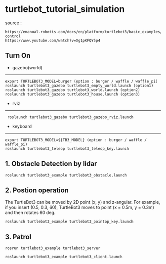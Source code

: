 # turtlebot_tutorial_simulation

source : 

    https://emanual.robotis.com/docs/en/platform/turtlebot3/basic_examples/#position-control
    https://www.youtube.com/watch?v=Xg1pKFQY5p4

## Turn On
  
 - gazebo(world)
---
    export TURTLEBOT3_MODEL=burger (option : burger / waffle / waffle_pi)
    roslaunch turtlebot3_gazebo turtlebot3_empty_world.launch (option1)
    roslaunch turtlebot3_gazebo turtlebot3_world.launch (option2)
    roslaunch turtlebot3_gazebo turtlebot3_house.launch (option3)
    
 - rviz
---
     roslaunch turtlebot3_gazebo turtlebot3_gazebo_rviz.launch
     
 - keyboard
---
    export TURTLEBOT3_MODEL=${TB3_MODEL} (option : burger / waffle / waffle_pi)
    roslaunch turtlebot3_teleop turtlebot3_teleop_key.launch 
    
## 1. Obstacle Detection by lidar

    roslaunch turtlebot3_example turtlebot3_obstacle.launch
    
## 2. Postion operation
The TurtleBot3 can be moved by 2D point (x, y) and z-angular. For example, if you insert (0.5, 0.3, 60), TurtleBot3 moves to point (x = 0.5m, y = 0.3m) and then rotates 60 deg.


    roslaunch turtlebot3_example turtlebot3_pointop_key.launch


## 3. Patrol

    rosrun turtlebot3_example turtlebot3_server
    
    roslaunch turtlebot3_example turtlebot3_client.launch
